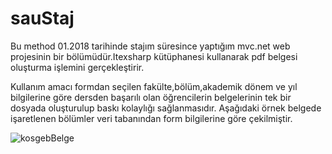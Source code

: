 # sauStaj
Bu method 01.2018 tarihinde stajım süresince yaptığım mvc.net web projesinin bir bölümüdür.Itexsharp kütüphanesi kullanarak pdf belgesi oluşturma işlemini gerçekleştirir.

Kullanım amacı formdan seçilen fakülte,bölüm,akademik dönem ve yıl bilgilerine göre dersden başarılı olan öğrencilerin belgelerinin tek bir dosyada oluşturulup baskı kolaylığı sağlanmasıdır.
Aşağıdaki örnek belgede işaretlenen bölümler veri tabanından form bilgilerine göre çekilmiştir.

![kosgebBelge](https://user-images.githubusercontent.com/11387887/55239308-71634e80-5247-11e9-9d4d-e4de20e45c2b.PNG)
